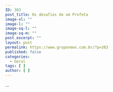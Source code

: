 ```yaml
---
ID: 383
post_title: Os desafios de um Profeta
image-xl: ""
image-l: ""
image-sq-l: ""
image-sq-m: ""
post_excerpt: ""
layout: post
permalink: https://www.gruponews.com.br/?p=383
published: false
categories:
  - Geral
tags: [ ]
author: [ ]
---
```

...